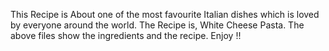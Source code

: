 This Recipe is About one of the most favourite Italian dishes which is loved by everyone around the world.
The Recipe is, White Cheese Pasta. The above files show the ingredients and the recipe. Enjoy !!